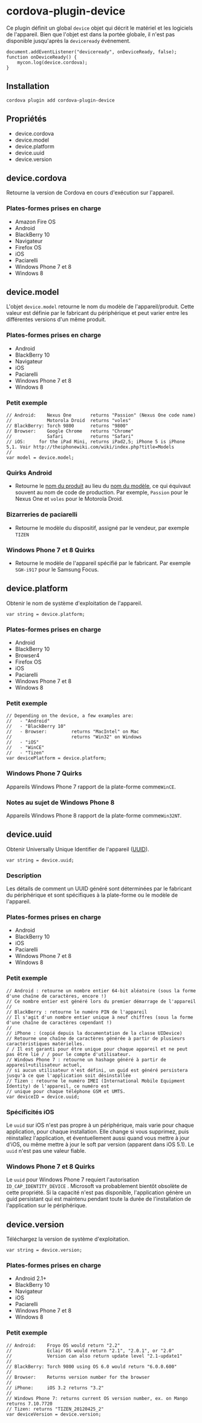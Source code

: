 <!---
    Licensed to the Apache Software Foundation (ASF) under one
    or more contributor license agreements.  See the NOTICE file
    distributed with this work for additional information
    regarding copyright ownership.  The ASF licenses this file
    to you under the Apache License, Version 2.0 (the
    "License"); you may not use this file except in compliance
    with the License.  You may obtain a copy of the License at

      http://www.apache.org/licenses/LICENSE-2.0

    Unless required by applicable law or agreed to in writing,
    software distributed under the License is distributed on an
    "AS IS" BASIS, WITHOUT WARRANTIES OR CONDITIONS OF ANY
    KIND, either express or implied.  See the License for the
    specific language governing permissions and limitations
    under the License.
-->

# cordova-plugin-device

Ce plugin définit un global `device` objet qui décrit le matériel et les logiciels de l'appareil. Bien que l'objet est dans la portée globale, il n'est pas disponible jusqu'après la `deviceready` événement.

    document.addEventListener("deviceready", onDeviceReady, false);
    function onDeviceReady() {
        mycon.log(device.cordova);
    }
    

## Installation

    cordova plugin add cordova-plugin-device
    

## Propriétés

*   device.cordova
*   device.model
*   device.platform
*   device.uuid
*   device.version

## device.cordova

Retourne la version de Cordova en cours d'exécution sur l'appareil.

### Plates-formes prises en charge

*   Amazon Fire OS
*   Android
*   BlackBerry 10
*   Navigateur
*   Firefox OS
*   iOS
*   Paciarelli
*   Windows Phone 7 et 8
*   Windows 8

## device.model

L'objet `device.model` retourne le nom du modèle de l'appareil/produit. Cette valeur est définie par le fabricant du périphérique et peut varier entre les différentes versions d'un même produit.

### Plates-formes prises en charge

*   Android
*   BlackBerry 10
*   Navigateur
*   iOS
*   Paciarelli
*   Windows Phone 7 et 8
*   Windows 8

### Petit exemple

    // Android:    Nexus One       returns "Passion" (Nexus One code name)
    //             Motorola Droid  returns "voles"
    // BlackBerry: Torch 9800      returns "9800"
    // Browser:    Google Chrome   returns "Chrome"
    //             Safari          returns "Safari"
    // iOS:     for the iPad Mini, returns iPad2,5; iPhone 5 is iPhone 5,1. Voir http://theiphonewiki.com/wiki/index.php?title=Models
    //
    var model = device.model;
    

### Quirks Android

*   Retourne le [nom du produit][1] au lieu du [nom du modèle][2], ce qui équivaut souvent au nom de code de production. Par exemple, `Passion` pour le Nexus One et `voles` pour le Motorola Droid.

 [1]: http://developer.android.com/reference/android/os/Build.html#PRODUCT
 [2]: http://developer.android.com/reference/android/os/Build.html#MODEL

### Bizarreries de paciarelli

*   Retourne le modèle du dispositif, assigné par le vendeur, par exemple `TIZEN`

### Windows Phone 7 et 8 Quirks

*   Retourne le modèle de l'appareil spécifié par le fabricant. Par exemple `SGH-i917` pour le Samsung Focus.

## device.platform

Obtenir le nom de système d'exploitation de l'appareil.

    var string = device.platform;
    

### Plates-formes prises en charge

*   Android
*   BlackBerry 10
*   Browser4
*   Firefox OS
*   iOS
*   Paciarelli
*   Windows Phone 7 et 8
*   Windows 8

### Petit exemple

    // Depending on the device, a few examples are:
    //   - "Android"
    //   - "BlackBerry 10"
    //   - Browser:         returns "MacIntel" on Mac
    //                      returns "Win32" on Windows
    //   - "iOS"
    //   - "WinCE"
    //   - "Tizen"
    var devicePlatform = device.platform;
    

### Windows Phone 7 Quirks

Appareils Windows Phone 7 rapport de la plate-forme comme`WinCE`.

### Notes au sujet de Windows Phone 8

Appareils Windows Phone 8 rapport de la plate-forme comme`Win32NT`.

## device.uuid

Obtenir Universally Unique Identifier de l'appareil ([UUID][3]).

 [3]: http://en.wikipedia.org/wiki/Universally_Unique_Identifier

    var string = device.uuid;
    

### Description

Les détails de comment un UUID généré sont déterminées par le fabricant du périphérique et sont spécifiques à la plate-forme ou le modèle de l'appareil.

### Plates-formes prises en charge

*   Android
*   BlackBerry 10
*   iOS
*   Paciarelli
*   Windows Phone 7 et 8
*   Windows 8

### Petit exemple

    // Android : retourne un nombre entier 64-bit aléatoire (sous la forme d'une chaîne de caractères, encore !)
    // Ce nombre entier est généré lors du premier démarrage de l'appareil
    //
    // BlackBerry : retourne le numéro PIN de l'appareil
    // Il s'agit d'un nombre entier unique à neuf chiffres (sous la forme d'une chaîne de caractères cependant !)
    //
    // iPhone : (copié depuis la documentation de la classe UIDevice)
    // Retourne une chaîne de caractères générée à partir de plusieurs caractéristiques matérielles.
    / / Il est garanti pour être unique pour chaque appareil et ne peut pas être lié / / pour le compte d'utilisateur.
    // Windows Phone 7 : retourne un hashage généré à partir de appareil+utilisateur actuel,
    // si aucun utilisateur n'est défini, un guid est généré persistera jusqu'à ce que l'application soit désinstallée
    // Tizen : retourne le numéro IMEI (International Mobile Equipment Identity) de l'appareil, ce numéro est
    // unique pour chaque téléphone GSM et UMTS.
    var deviceID = device.uuid;
    

### Spécificités iOS

Le `uuid` sur iOS n'est pas propre à un périphérique, mais varie pour chaque application, pour chaque installation. Elle change si vous supprimez, puis réinstallez l'application, et éventuellement aussi quand vous mettre à jour d'iOS, ou même mettre à jour le soft par version (apparent dans iOS 5.1). Le `uuid` n'est pas une valeur fiable.

### Windows Phone 7 et 8 Quirks

Le `uuid` pour Windows Phone 7 requiert l'autorisation `ID_CAP_IDENTITY_DEVICE` . Microsoft va probablement bientôt obsolète de cette propriété. Si la capacité n'est pas disponible, l'application génère un guid persistant qui est maintenu pendant toute la durée de l'installation de l'application sur le périphérique.

## device.version

Téléchargez la version de système d'exploitation.

    var string = device.version;
    

### Plates-formes prises en charge

*   Android 2.1+
*   BlackBerry 10
*   Navigateur
*   iOS
*   Paciarelli
*   Windows Phone 7 et 8
*   Windows 8

### Petit exemple

    // Android:    Froyo OS would return "2.2"
    //             Eclair OS would return "2.1", "2.0.1", or "2.0"
    //             Version can also return update level "2.1-update1"
    //
    // BlackBerry: Torch 9800 using OS 6.0 would return "6.0.0.600"
    //
    // Browser:    Returns version number for the browser
    //
    // iPhone:     iOS 3.2 returns "3.2"
    //
    // Windows Phone 7: returns current OS version number, ex. on Mango returns 7.10.7720
    // Tizen: returns "TIZEN_20120425_2"
    var deviceVersion = device.version;
